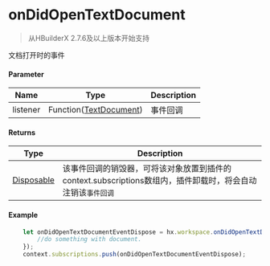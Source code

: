 # onDidOpenTextDocument

> 从HBuilderX 2.7.6及以上版本开始支持

文档打开时的事件

#### Parameter

|Name	|Type								|Description		|
|--			|--										|--			|
|listener	|Function([TextDocument](/ExtensionDocs/Api/windows/TextEditor.md#TextDocument))|事件回调	|

#### Returns
|Type	|Description				|
|--			|--					|
|[Disposable](/ExtensionDocs/Api/other/Disposable)	|该事件回调的销毁器，可将该对象放置到插件的context.subscriptions数组内，插件卸载时，将会自动注销该`事件回调`	|

#### Example
``` javascript
    let onDidOpenTextDocumentEventDispose = hx.workspace.onDidOpenTextDocument(function(document){
        //do something with document.
    });
    context.subscriptions.push(onDidOpenTextDocumentEventDispose);
```
